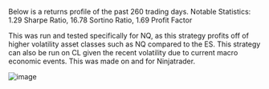 Below is a returns profile of the past 260 trading days. 
Notable Statistics: 1.29 Sharpe Ratio, 16.78 Sortino Ratio, 1.69 Profit Factor

This was run and tested specifically for NQ, as this strategy profits off of higher volatility asset classes such as NQ compared to the ES. This strategy can also be run on CL given the recent volatility due to current macro economic events.
This was made on and for Ninjatrader. 

![image](https://github.com/user-attachments/assets/bbaea194-d913-41c1-9b5f-d6df14590ac3)
